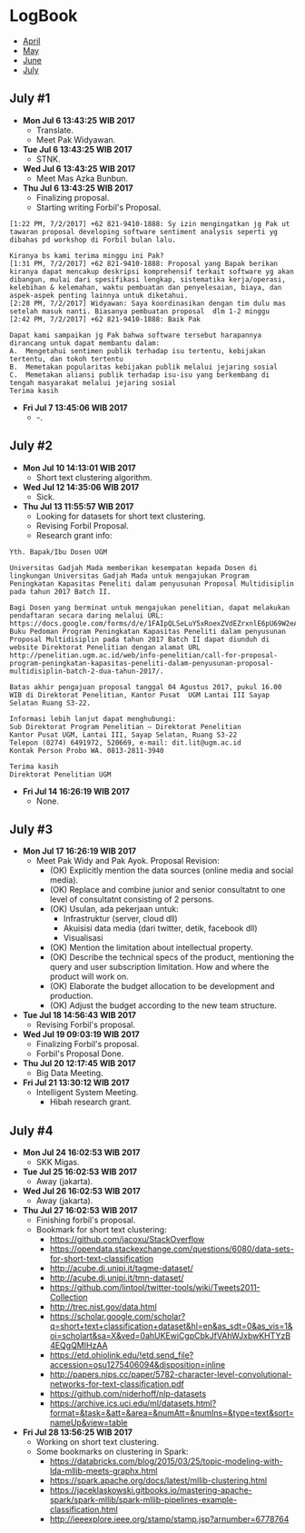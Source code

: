 LogBook
=======
- [April](https://github.com/gtrdp/twitter-clustering/blob/master/LogBook/00-april.md)
- [May](https://github.com/gtrdp/twitter-clustering/blob/master/LogBook/01-may.md)
- [June](https://github.com/gtrdp/twitter-clustering/blob/master/LogBook/02-june.md)
- [July](https://github.com/gtrdp/twitter-clustering/blob/master/LogBook/03-july.md)

July #1
-------
- **Mon Jul  6 13:43:25 WIB 2017**
	- Translate.
	- Meet Pak Widyawan.
- **Tue Jul  6 13:43:25 WIB 2017**
	- STNK.
- **Wed Jul  6 13:43:25 WIB 2017**
	- Meet Mas Azka Bunbun.
- **Thu Jul  6 13:43:25 WIB 2017**
	- Finalizing proposal.
	- Starting writing Forbil's Proposal.

```
[1:22 PM, 7/2/2017] +62 821-9410-1888: Sy izin mengingatkan jg Pak ut tawaran proposal developing software sentiment analysis seperti yg dibahas pd workshop di Forbil bulan lalu. 

Kiranya bs kami terima minggu ini Pak?                        
[1:31 PM, 7/2/2017] +62 821-9410-1888: Proposal yang Bapak berikan kiranya dapat mencakup deskripsi komprehensif terkait software yg akan dibangun, mulai dari spesifikasi lengkap, sistematika kerja/operasi, kelebihan & kelemahan, waktu pembuatan dan penyelesaian, biaya, dan aspek-aspek penting lainnya untuk diketahui.                        
[2:28 PM, 7/2/2017] Widyawan: Saya koordinasikan dengan tim dulu mas setelah masuk nanti. Biasanya pembuatan proposal  dlm 1-2 minggu                        
[2:42 PM, 7/2/2017] +62 821-9410-1888: Baik Pak
```

```
Dapat kami sampaikan jg Pak bahwa software tersebut harapannya dirancang untuk dapat membantu dalam: 
A.	Mengetahui sentimen publik terhadap isu tertentu, kebijakan tertentu, dan tokoh tertentu
B.	Memetakan popularitas kebijakan publik melalui jejaring sosial 
C.	Memetakan aliansi publik terhadap isu-isu yang berkembang di tengah masyarakat melalui jejaring sosial
Terima kasih
```
- **Fri Jul  7 13:45:06 WIB 2017**
	- -.

July #2
-------
- **Mon Jul 10 14:13:01 WIB 2017**
	- Short text clustering algorithm.
- **Wed Jul 12 14:35:06 WIB 2017**
	- Sick.
- **Thu Jul 13 11:55:57 WIB 2017**
	- Looking for datasets for short text clustering.
	- Revising Forbil Proposal.
	- Research grant info:

```
Yth. Bapak/Ibu Dosen UGM 

Universitas Gadjah Mada memberikan kesempatan kepada Dosen di lingkungan Universitas Gadjah Mada untuk mengajukan Program Peningkatan Kapasitas Peneliti dalam penyusunan Proposal Multidisiplin pada tahun 2017 Batch II.

Bagi Dosen yang berminat untuk mengajukan penelitian, dapat melakukan pendaftaran secara daring melalui URL: https://docs.google.com/forms/d/e/1FAIpQLSeLuY5xRoexZVdEZrxnlE6pU69W2eAxIjHYyBb91TpxUobrSw/viewform.
Buku Pedoman Program Peningkatan Kapasitas Peneliti dalam penyusunan Proposal Multidisiplin pada tahun 2017 Batch II dapat diunduh di website Direktorat Penelitian dengan alamat URL http://penelitian.ugm.ac.id/web/info-penelitian/call-for-proposal-program-peningkatan-kapasitas-peneliti-dalam-penyusunan-proposal-multidisiplin-batch-2-dua-tahun-2017/.

Batas akhir pengajuan proposal tanggal 04 Agustus 2017, pukul 16.00 WIB di Direktorat Penelitian, Kantor Pusat  UGM Lantai III Sayap Selatan Ruang S3-22.

Informasi lebih lanjut dapat menghubungi:
Sub Direktorat Program Penelitian – Direktorat Penelitian
Kantor Pusat UGM, Lantai III, Sayap Selatan, Ruang S3-22
Telepon (0274) 6491972, 520669, e-mail: dit.lit@ugm.ac.id
Kontak Person Probo WA. 0813-2811-3940

Terima kasih
Direktorat Penelitian UGM	
```
- **Fri Jul 14 16:26:19 WIB 2017**
	- None.

July #3
-------
- **Mon Jul 17 16:26:19 WIB 2017**
	- Meet Pak Widy and Pak Ayok. Proposal Revision:
		- (OK) Explicitly mention the data sources (online media and social media).
		- (OK) Replace and combine junior and senior consultatnt to one level of consultatnt consisting of 2 persons.
		- (OK) Usulan, ada pekerjaan untuk:
			- Infrastruktur (server, cloud dll)
			- Akuisisi data media (dari twitter, detik, facebook dll)
			- Visualisasi
		- (OK) Mention the limitation about intellectual property.
		- (OK) Describe the technical specs of the product, mentioning the query and user subscription limitation. How and where the product will work on.
		- (OK) Elaborate the budget allocation to be development and production.
		- (OK) Adjust the budget according to the new team structure.
- **Tue Jul 18 14:56:43 WIB 2017**
	- Revising Forbil's proposal.
- **Wed Jul 19 09:03:19 WIB 2017**
	- Finalizing Forbil's proposal.
	- Forbil's Proposal Done.
- **Thu Jul 20 12:17:45 WIB 2017**
	- Big Data Meeting.
- **Fri Jul 21 13:30:12 WIB 2017**
	- Intelligent System Meeting.
		- Hibah research grant.

July #4
-------
- **Mon Jul 24 16:02:53 WIB 2017**
	- SKK Migas.
- **Tue Jul 25 16:02:53 WIB 2017**
	- Away (jakarta).
- **Wed Jul 26 16:02:53 WIB 2017**
	- Away (jakarta).
- **Thu Jul 27 16:02:53 WIB 2017**
	- Finishing forbil's proposal.
	- Bookmark for short text clustering:
		- https://github.com/jacoxu/StackOverflow
		- https://opendata.stackexchange.com/questions/6080/data-sets-for-short-text-classification
		- http://acube.di.unipi.it/tagme-dataset/
		- http://acube.di.unipi.it/tmn-dataset/
		- https://github.com/lintool/twitter-tools/wiki/Tweets2011-Collection
		- http://trec.nist.gov/data.html
		- https://scholar.google.com/scholar?q=short+text+classification+dataset&hl=en&as_sdt=0&as_vis=1&oi=scholart&sa=X&ved=0ahUKEwiCgpCbkJfVAhWJxbwKHTYzB4EQgQMIHzAA
		- https://etd.ohiolink.edu/!etd.send_file?accession=osu1275406094&disposition=inline
		- http://papers.nips.cc/paper/5782-character-level-convolutional-networks-for-text-classification.pdf
		- https://github.com/niderhoff/nlp-datasets
		- https://archive.ics.uci.edu/ml/datasets.html?format=&task=&att=&area=&numAtt=&numIns=&type=text&sort=nameUp&view=table
- **Fri Jul 28 13:56:25 WIB 2017**
	- Working on short text clustering.
	- Some bookmarks on clustering in Spark:
		- https://databricks.com/blog/2015/03/25/topic-modeling-with-lda-mllib-meets-graphx.html
		- https://spark.apache.org/docs/latest/mllib-clustering.html
		- https://jaceklaskowski.gitbooks.io/mastering-apache-spark/spark-mllib/spark-mllib-pipelines-example-classification.html
		- http://ieeexplore.ieee.org/stamp/stamp.jsp?arnumber=6778764